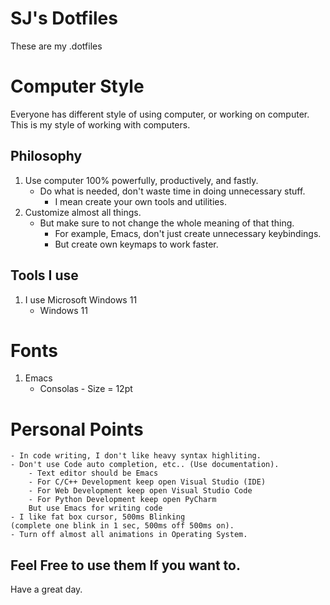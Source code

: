 # SJ's Dotfiles
These are my .dotfiles

# Computer Style
Everyone has different style of using computer, or working on computer.
This is my style of working with computers.

## Philosophy
1. Use computer 100% powerfully, productively, and fastly.
    - Do what is needed, don't waste time in doing unnecessary stuff.
		- I mean create your own tools and utilities.
2. Customize almost all things.
	- But make sure to not change the whole meaning of that thing.
		- For example, Emacs, don't just create unnecessary keybindings.
		- But create own keymaps to work faster.

## Tools I use
1. I use Microsoft Windows 11
	- Windows 11
	
# Fonts
1. Emacs
    - Consolas - Size = 12pt

# Personal Points
    - In code writing, I don't like heavy syntax highliting.
    - Don't use Code auto completion, etc.. (Use documentation).
		- Text editor should be Emacs
		- For C/C++ Development keep open Visual Studio (IDE)
		- For Web Development keep open Visual Studio Code
		- For Python Development keep open PyCharm
		But use Emacs for writing code
    - I like fat box cursor, 500ms Blinking
	(complete one blink in 1 sec, 500ms off 500ms on).
    - Turn off almost all animations in Operating System.
    

## Feel Free to use them If you want to.
Have a great day.



